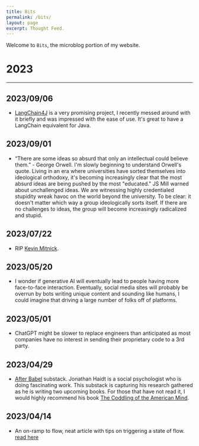 ```yaml
---
title: Bits
permalink: /bits/
layout: page
excerpt: Thought Feed.
---
```


Welcome to `Bits`, the microblog portion of my website.

# 2023
---

## 2023/09/06

- [LangChain4J](https://github.com/langchain4j/langchain4j) is a very promising project, I recently messed around with it briefly and was impressed with the ease of use. It's great to have a LangChain equivalent for Java.

## 2023/09/01

- “There are some ideas so absurd that only an intellectual could believe them.” - George Orwell. I'm slowly beginning to understand Orwell's quote. Living in an era where universities have sorted themselves into ideological orthodoxy, it's becoming increasingly clear that the most absurd ideas are being pushed by the most "educated." JS Mill warned about unchallenged ideas. We are witnessing highly credentialed stupidity wreak havoc on the world beyond the university. To be clear: it doesn't matter which way a group ideologically sorts itself. If there are no challenges to ideas, the group will become increasingly radicalized and stupid.

## 2023/07/22

- RIP [Kevin Mitnick](https://www.dignitymemorial.com/obituaries/las-vegas-nv/kevin-mitnick-11371668). 

## 2023/05/20

- I wonder if generative AI will eventually lead to people having more face-to-face interaction. Eventually, social media sites will probably be overrun by bots writing unique content and sounding like humans, I could imagine that driving a large number of folks off of platforms.

## 2023/05/01

- ChatGPT might be slower to replace engineers than anticipated as most companies have no interest in sending their proprietary code to a 3rd party. 

## 2023/04/29

- [After Babel](https://jonathanhaidt.substack.com/) substack. Jonathan Haidt is a social psychologist who is doing fascinating work. This substack is capturing his research gathered as he is writing two upcoming books. For those that have not read it, I would highly recommend his book [The Coddling of the American Mind](https://www.amazon.com/Coddling-American-Mind-Intentions-Generation/dp/0735224897).

## 2023/04/14

- An on-ramp to flow, neat article with tips on triggering a state of flow. [read here](https://census.dev/blog/an-on-ramp-to-flow)